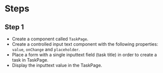 # Steps
## Step 1
- Create a component called `TaskPage`.
- Create a controlled input text component with the following properties: `value`, `onChange` and `placeholder`.
- Place a form with a single inputtext field (task title) in order to create a task in TaskPage.
- Display the inputtext value in the TaskPage.
